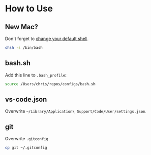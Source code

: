 # How to Use

## New Mac?

Don't forget to [change your default shell](https://www.howtogeek.com/444596/how-to-change-the-default-shell-to-bash-in-macos-catalina/).

```bash
chsh -s /bin/bash
```

## bash.sh

Add this line to `.bash_profile`:
```bash
source /Users/chris/repos/configs/bash.sh
```

## vs-code.json

Overwrite `~/Library/Application\ Support/Code/User/settings.json`.

## git

Overwrite `.gitconfig`.

```bash
cp git ~/.gitconfig
```